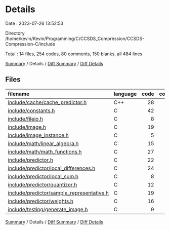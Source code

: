 # Details

Date : 2023-07-26 13:52:53

Directory /home/kevin/Kevin/Programming/C/CCSDS_Compression/CCSDS-Compression-C/include

Total : 14 files,  254 codes, 80 comments, 150 blanks, all 484 lines

[Summary](results.md) / Details / [Diff Summary](diff.md) / [Diff Details](diff-details.md)

## Files
| filename | language | code | comment | blank | total |
| :--- | :--- | ---: | ---: | ---: | ---: |
| [include/cache/cache_predictor.h](/include/cache/cache_predictor.h) | C++ | 28 | 0 | 14 | 42 |
| [include/constants.h](/include/constants.h) | C | 42 | 13 | 25 | 80 |
| [include/fileio.h](/include/fileio.h) | C | 8 | 0 | 6 | 14 |
| [include/image.h](/include/image.h) | C | 19 | 10 | 10 | 39 |
| [include/image_instance.h](/include/image_instance.h) | C | 5 | 0 | 4 | 9 |
| [include/math/linear_algebra.h](/include/math/linear_algebra.h) | C | 15 | 0 | 12 | 27 |
| [include/math/math_functions.h](/include/math/math_functions.h) | C | 27 | 4 | 13 | 44 |
| [include/predictor.h](/include/predictor.h) | C | 22 | 51 | 16 | 89 |
| [include/predictor/local_differences.h](/include/predictor/local_differences.h) | C | 24 | 0 | 11 | 35 |
| [include/predictor/local_sum.h](/include/predictor/local_sum.h) | C | 8 | 0 | 4 | 12 |
| [include/predictor/quantizer.h](/include/predictor/quantizer.h) | C | 12 | 2 | 8 | 22 |
| [include/predictor/sample_representative.h](/include/predictor/sample_representative.h) | C | 19 | 0 | 12 | 31 |
| [include/predictor/weights.h](/include/predictor/weights.h) | C | 16 | 0 | 10 | 26 |
| [include/testing/generate_image.h](/include/testing/generate_image.h) | C | 9 | 0 | 5 | 14 |

[Summary](results.md) / Details / [Diff Summary](diff.md) / [Diff Details](diff-details.md)